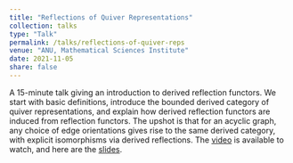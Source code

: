 ```yaml
---
title: "Reflections of Quiver Representations"
collection: talks
type: "Talk"
permalink: /talks/reflections-of-quiver-reps
venue: "ANU, Mathematical Sciences Institute"
date: 2021-11-05
share: false
---
```


A 15-minute talk giving an introduction to derived reflection functors. We start with basic definitions, introduce the bounded derived category of quiver representations, and explain how derived reflection functors are induced from reflection functors. The upshot is that for an acyclic graph, any choice of edge orientations gives rise to the same derived category, with explicit isomorphisms via derived reflections. The [video](https://youtu.be/E0x_irPTBTY) is available to watch, and here are the [slides](https://isabel-prime.github.io/files/slides-reflections-of-quiver-reps.pdf).
